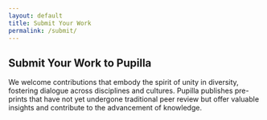 ```yaml
---
layout: default
title: Submit Your Work
permalink: /submit/
---
```


## Submit Your Work to Pupilla

We welcome contributions that embody the spirit of unity in diversity, fostering dialogue across disciplines and cultures. Pupilla publishes pre-prints that have not yet undergone traditional peer review but offer valuable insights and contribute to the advancement of knowledge.

<!-- ## What We Accept

### Article Types
- **Research Articles:** Original research findings and analyses
- **Essays:** Thoughtful explorations of ideas and concepts
- **Position Papers:** Scholarly arguments on important topics
- **Review Articles:** Comprehensive surveys of existing literature
- **Case Studies:** In-depth examinations of specific phenomena
- **Interdisciplinary Studies:** Work bridging multiple fields

### Disciplines
While we welcome submissions from all academic fields, we particularly encourage work that:
- Draws connections between different disciplines
- Reflects on the unity underlying diverse approaches to knowledge
- Is inspired by or relates to the spirituality of unity
- Addresses questions of meaning, purpose, and human flourishing

## Submission Guidelines

### Language Requirements
We accept submissions primarily in:
- **English**
- **Italian** 
- **Spanish**
- **Catalan**

Other languages may be considered on a case-by-case basis.

### Format Requirements

#### Manuscript Preparation
- **Format:** PDF document
- **Length:** Typically 3,000-15,000 words
- **Font:** Times New Roman, 12pt, double-spaced
- **Margins:** 1 inch on all sides
- **Citations:** Any standard academic citation style (APA, MLA, Chicago, etc.)

#### Required Elements
1. **Title Page:**
   - Article title
   - Author name(s) and affiliation(s)
   - Contact information for corresponding author
   - Word count

2. **Abstract:**
   - 150-250 words summarizing the main points
   - Available in English (translations in other languages welcome)

3. **Keywords:**
   - 4-8 keywords describing the content

4. **Main Text:**
   - Clear structure with appropriate headings
   - Proper citation of sources
   - Professional academic writing

5. **References:**
   - Complete bibliographic information for all cited sources

### Submission Process

#### Step 1: Prepare Your Submission
- Ensure your manuscript meets all format requirements
- Prepare any supplementary materials
- Write a brief cover letter (optional but recommended)

#### Step 2: Submit via Email
Send your submission to: **[submit@pupilla.org](mailto:submit@pupilla.org)**

**Email Subject Line:** "Submission: [Your Article Title]"

**Include in your email:**
- Attached PDF of your manuscript
- Brief cover letter introducing your work
- Any relevant biographical information
- Preferred author bio (50-100 words)

#### Step 3: Review Process
- **Initial Review:** We'll acknowledge receipt within 48 hours
- **Editorial Review:** Our editorial team reviews for fit and quality
- **Author Feedback:** We may request minor revisions or clarifications
- **Publication Decision:** Usually within 2-4 weeks of submission

## What Happens After Acceptance?

### Publication Process
1. **Final Review:** We'll work with you on any final edits
2. **Formatting:** We'll format your article for web publication
3. **Metadata:** We'll assign appropriate tags and categories
4. **Publication:** Your article goes live on the site
5. **Promotion:** We'll share your work through our networks

### Author Rights
- You retain copyright of your work
- You may submit to other venues (with appropriate acknowledgment)
- You may request updates or corrections at any time
- You may withdraw your work if circumstances require

## Editorial Standards

### Quality Criteria
While we don't require traditional peer review, we maintain high standards:
- **Scholarly rigor:** Well-researched and thoughtfully argued
- **Clarity:** Accessible to educated readers across disciplines  
- **Originality:** Novel insights or fresh perspectives
- **Relevance:** Contributes meaningfully to ongoing conversations
- **Spirit of unity:** Embodies respectful dialogue and genuine inquiry

### What We Don't Publish
- Work that promotes discrimination or hatred
- Purely commercial or promotional content
- Content that violates copyright or ethical standards
- Material that lacks scholarly merit or rigor

## Support for Authors

### Pre-Submission Consultation
Unsure if your work is a good fit? We're happy to discuss:
- **Email:** [editorial@pupilla.org](mailto:editorial@pupilla.org)
- **Subject Line:** "Pre-submission inquiry: [Brief topic description]"

### Language Support
While we can't provide translation services, we can:
- Connect you with colleagues who might assist
- Suggest professional translation services if needed
- Work with you to improve clarity in a second language

### Technical Assistance
Need help with formatting or submission?
- **Email:** [support@pupilla.org](mailto:support@pupilla.org)

## Frequently Asked Questions

**Q: Do you charge submission or publication fees?**
A: No. Pupilla is free for both authors and readers.

**Q: How long does the review process take?**
A: Typically 2-4 weeks from submission to decision.

**Q: Can I submit work that's been published elsewhere?**
A: We prefer original submissions, but may consider work published in limited-circulation venues. Please disclose any prior publication.

**Q: Do you accept co-authored submissions?**
A: Absolutely. Please ensure all authors have approved the submission.

**Q: What if English isn't my first language?**
A: We welcome submissions from non-native English speakers and will work with you to ensure clarity while preserving your voice.

---

## Ready to Submit?

We look forward to receiving your contribution to the growing body of scholarship inspired by unity in diversity.

**Submit now:** [submit@pupilla.org](mailto:submit@pupilla.org)

*"In the field of knowledge, as in all fields of human endeavor, unity is not uniformity but the harmonious integration of diverse gifts and perspectives."* -->